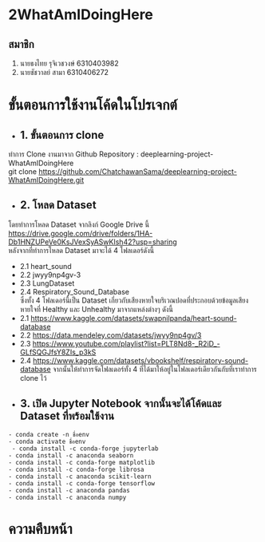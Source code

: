 # 2WhatAmIDoingHere
## สมาชิก
1. นายธงไทย รุจิเวชวงษ์ 6310403982
2. นายชัชวาลย์ สามา 6310406272

# ขั้นตอนการใช้งานโค้ดในโปรเจกต์

- ## 1. ขั้นตอนการ clone
ทำการ Clone งานมาจาก Github Repository : deeplearning-project-WhatAmIDoingHere <br />
git clone https://github.com/ChatchawanSama/deeplearning-project-WhatAmIDoingHere.git

- ## 2. โหลด Dataset
โดยทำการโหลด Dataset จากลิงก์ Google Drive นี้ <br />
https://drive.google.com/drive/folders/1HA-Db1HNZUPeVe0KsJVexSyASwKIsh42?usp=sharing <br />
หลังจากที่ทำการโหลด Dataset มาจะได้ 4 โฟลเดอร์ดังนี้ <br />
* 2.1 heart_sound 
* 2.2 jwyy9np4gv-3 
* 2.3 LungDataset 
* 2.4 Respiratory_Sound_Database <br />
ซึ่งทั้ง 4 โฟลเดอร์นี้เป็น Dataset เกี่ยวกับเสียงหายใจบริเวณปอดที่ประกอบด้วยข้อมูลเสียงหายใจที่ Healthy และ Unhealthy มาจากแหล่งต่างๆ ดังนี้ <br />
* 2.1 https://www.kaggle.com/datasets/swapnilpanda/heart-sound-database
* 2.2 https://data.mendeley.com/datasets/jwyy9np4gv/3
* 2.3 https://www.youtube.com/playlist?list=PLT8Nd8-_R2iD_-GLfSQGJfsY8ZIs_p3kS
* 2.4 https://www.kaggle.com/datasets/vbookshelf/respiratory-sound-database
จากนั้นให้ทำการจัดโฟลเดอร์ทั้ง 4 ที่ได้มาให้อยู่ในโฟลเดอร์เดียวกันกับที่เราทำการ clone ไว้ <br />

- ## 3. เปิด Jupyter Notebook จากนั้นจะได้โค้ดและ Dataset ที่พร้อมใช้งาน
```- conda create -n ชื่อenv```<br />
```- conda activate ชื่อenv```<br />
``` - conda install -c conda-forge jupyterlab```<br />
```- conda install -c anaconda seaborn```<br />
```- conda install -c conda-forge matplotlib```<br />
```- conda install -c conda-forge librosa```<br />
```- conda install -c anaconda scikit-learn```<br />
```- conda install -c conda-forge tensorflow```<br />
```- conda install -c anaconda pandas```<br />
```- conda install -c anaconda numpy ```<br />
# ความคืบหน้า
